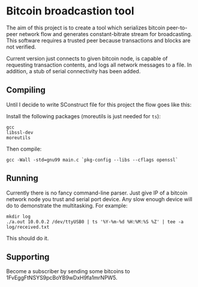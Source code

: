 <!-- -*- mode: markdown; coding: utf-8 -*- -->

# Bitcoin broadcastion tool

The aim of this project is to create a tool which serializes bitcoin
peer-to-peer network flow and generates constant-bitrate stream for
broadcasting. This software requires a trusted peer because
transactions and blocks are not verified.

Current version just connects to given bitcoin node, is capable of
requesting transaction contents, and logs all network messages to a
file. In addition, a stub of serial connectivity has been added.

## Compiling

Until I decide to write SConstruct file for this project the flow goes like this:

Install the following packages (moreutils is just needed for `ts`):

    gcc
    libssl-dev
    moreutils

Then compile:

    gcc -Wall -std=gnu99 main.c `pkg-config --libs --cflags openssl`

## Running

Currently there is no fancy command-line parser. Just give IP of a
bitcoin network node you trust and serial port device. Any slow enough
device will do to demonstrate the multitasking. For example:

    mkdir log
    ./a.out 10.0.0.2 /dev/ttyUSB0 | ts '%Y-%m-%d %H:%M:%S %Z' | tee -a log/received.txt

This should do it.

## Supporting

Become a subscriber by sending some bitcoins to 1FvEggFtNSYS9pcBoYB9wDxH9fa1mrNPW5.
